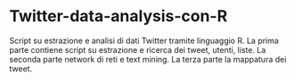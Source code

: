 # Twitter-data-analysis-con-R

Script su estrazione e analisi di dati Twitter tramite linguaggio R. La prima parte contiene script su estrazione e ricerca dei tweet, utenti, liste. La seconda parte network di reti e text mining. La terza parte la mappatura dei tweet.
